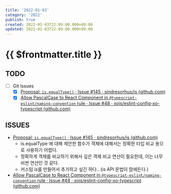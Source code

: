 ```yaml
---
title: '2022-01-03'
category: '2022'
publish: true
created: 2022-01-03T22:09:00.000+09:00
updated: 2022-01-03T22:09:00.000+09:00
---
```


# {{ $frontmatter.title }}

## TODO

- [ ] Git Issues
  - [x] [Proposal: `is.equalType()` · Issue #145 · sindresorhus/is (github.com)](https://github.com/sindresorhus/is/issues/145)
  - [x] [Allow PascalCase to React Component in `@typescript-eslint/naming-convention` rule · Issue #48 · xojs/eslint-config-xo-typescript (github.com)](https://github.com/xojs/eslint-config-xo-typescript/issues/48)

## ISSUES

- [Proposal: `is.equalType()` · Issue #145 · sindresorhus/is (github.com)](https://github.com/sindresorhus/is/issues/145)
  - is.equalType 에 대해 제안한 함수가 객체에 대해서는 정확한 타입 비교 용으로 사용하기 어렵다.
  - 정확하게 객체를 비교하기 위해서 깊은 객체 비교 연산이 필요한데, 이는 너무 비싼 연산인 것 같다.
  - 커스텀 is를 만들어서 추가하고 싶긴 하다.. (is API 문법이 맘에든다.)
- [Allow PascalCase to React Component in `@typescript-eslint/naming-convention` rule · Issue #48 · xojs/eslint-config-xo-typescript (github.com)](https://github.com/xojs/eslint-config-xo-typescript/issues/48)
